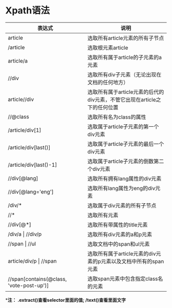# Xpath语法

| 表达式                                   | 说明                                                         |
| ---------------------------------------- | ------------------------------------------------------------ |
| article                                  | 选取所有article元素的所有子节点                              |
| /article                                 | 选取根元素article                                            |
| article/a                                | 选取所有属于article的子元素的a元素                           |
| //div                                    | 选取所有div子元素（无论出现在文档的任何地方）                |
| article//div                             | 选取所有属于article元素的后代的div元素，不管它出现在article之下的任何位置 |
| //@class                                 | 选取所有名为class的属性                                      |
| /article/div[1]                          | 选取属于article子元素的第一个div元素                         |
| /article/div[last()]                     | 选取属于article子元素的最后一个div元素                       |
| /article/div[last()-1]                   | 选取属于article子元素的倒数第二个div元素                     |
| //div[@lang]                             | 选取所有拥有lang属性的div元素                                |
| //div[@lang='eng']                       | 选取所有lang属性为eng的div元素                               |
| /div/*                                   | 选取属于div元素的所有子节点                                  |
| //*                                      | 选取所有元素                                                 |
| //div[@*]                                | 选取所有带属性的title元素                                    |
| /div/a \| //div/p                        | 选取所有div元素的a和p元素                                    |
| //span \| //ul                           | 选取文档中的span和ul元素                                     |
| article/div/p \| //span                  | 选取所有属于article元素的div元素的p元素以及文档中所有的span元素 |
| //span[contains(@class, 'vote-post-up')] | 选取span元素中包含指定class名的元素                          |

***注： .extract()查看selector里面的值;   /text()查看里面文字**

